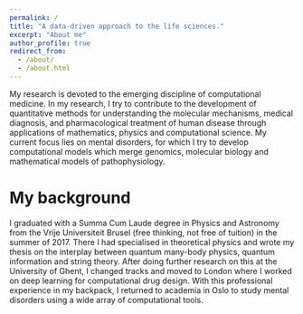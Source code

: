```yaml
---
permalink: /
title: "A data-driven approach to the life sciences."
excerpt: "About me"
author_profile: true
redirect_from: 
  - /about/
  - /about.html
---
```


My research is devoted to the emerging discipline of computational medicine. In my research, I try to contribute to the development of quantitative methods for understanding the molecular mechanisms, medical diagnosis, and pharmacological treatment of human disease through applications of mathematics, physics and computational science. My current focus lies on mental disorders, for which I try to develop computational models which merge genomics, molecular biology and mathematical models of pathophysiology. 


My background
======
I graduated with a Summa Cum Laude degree in Physics and Astronomy from the Vrije Universiteit Brusel (free thinking, not free of tuition) in the summer of 2017. There I had specialised in theoretical physics and wrote my thesis on the interplay between quantum many-body physics, quantum information and string theory. After doing further research on this at the University of Ghent, I changed tracks and moved to London where I worked on deep learning for computational drug design. With this professional experience in my backpack, I returned to academia in Oslo to study mental disorders using a wide array of computational tools. 
